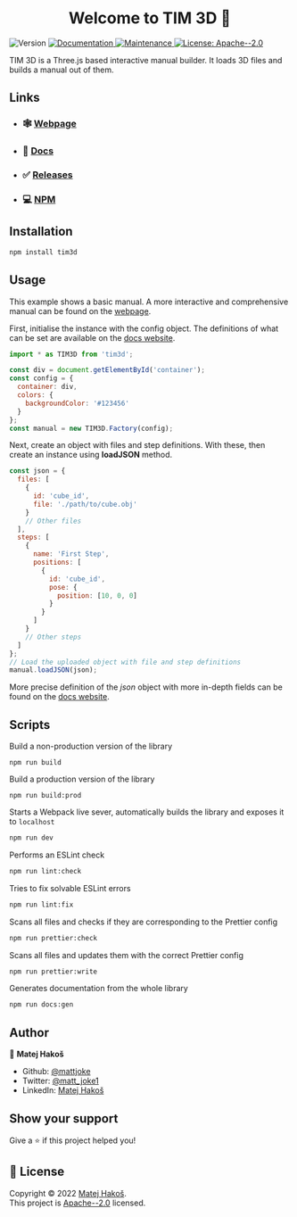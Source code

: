 <h1 align="center">Welcome to TIM 3D 👋</h1>
<p>
  <img alt="Version" src="https://img.shields.io/badge/version-0.0.0--development-blue.svg?cacheSeconds=2592000" />
  <a href="https://mattjoke.github.io/TIM3D/docs/" target="_blank">
    <img alt="Documentation" src="https://img.shields.io/badge/documentation-yes-brightgreen.svg" />
  </a>
  <a href="https://github.com/mattjoke/TIM3D/graphs/commit-activity" target="_blank">
    <img alt="Maintenance" src="https://img.shields.io/badge/Maintained%3F-yes-green.svg" />
  </a>
  <a href="https://github.com/mattjoke/TIM3D/blob/master/LICENSE" target="_blank">
    <img alt="License: Apache--2.0" src="https://img.shields.io/github/license/mattjoke/TIM3D" />
  </a>
</p>

TIM 3D is a Three.js based interactive manual builder. It loads 3D files and builds a manual out of them.

## Links

- ### 🕸️ [Webpage](https://mattjoke.github.io/TIM3D/)
- ### 📃 [Docs](https://mattjoke.github.io/TIM3D/docs)
- ### ✅ [Releases](https://github.com/mattjoke/TIM3D/releases/latest)
- ### 💻 [NPM](https://www.npmjs.com/package/tim3d)

## Installation

```sh
npm install tim3d
```

## Usage

This example shows a basic manual. A more interactive and comprehensive manual can be found on the [webpage](https://mattjoke.github.io/TIM3D/#/introduction).

First, initialise the instance with the config object. The definitions of what can be set are available on the [docs website](https://mattjoke.github.io/TIM3D/docs/interfaces/Config.html).

```javascript
import * as TIM3D from 'tim3d';

const div = document.getElementById('container');
const config = {
  container: div,
  colors: {
    backgroundColor: '#123456'
  }
};
const manual = new TIM3D.Factory(config);
```

Next, create an object with files and step definitions. With these, then create an instance using **loadJSON** method.

```javascript
const json = {
  files: [
    {
      id: 'cube_id',
      file: './path/to/cube.obj'
    }
    // Other files
  ],
  steps: [
    {
      name: 'First Step',
      positions: [
        {
          id: 'cube_id',
          pose: {
            position: [10, 0, 0]
          }
        }
      ]
    }
    // Other steps
  ]
};
// Load the uploaded object with file and step definitions
manual.loadJSON(json);
```

More precise definition of the _json_ object with more in-depth fields can be found on the [docs website](https://mattjoke.github.io/TIM3D/docs/interfaces/JSON.html).

## Scripts

Build a non-production version of the library

```SH
npm run build
```

Build a production version of the library

```SH
npm run build:prod
```

Starts a Webpack live sever, automatically builds the library and exposes it to `localhost`

```sh
npm run dev
```

Performs an ESLint check

```sh
npm run lint:check
```

Tries to fix solvable ESLint errors

```sh
npm run lint:fix
```

Scans all files and checks if they are corresponding to the Prettier config

```sh
npm run prettier:check
```

Scans all files and updates them with the correct Prettier config

```sh
npm run prettier:write
```

Generates documentation from the whole library

```sh
npm run docs:gen
```

## Author

👤 **Matej Hakoš**

- Github: [@mattjoke](https://github.com/mattjoke)
- Twitter: [@matt_joke1](https://twitter.com/matt_joke1)
- LinkedIn: [Matej Hakoš](https://www.linkedin.com/in/matej-hakos/)

## Show your support

Give a ⭐️ if this project helped you!

## 📝 License

Copyright © 2022 [Matej Hakoš](https://github.com/mattjoke).<br />
This project is [Apache--2.0](./LICENSE.md) licensed.
